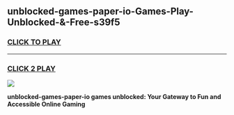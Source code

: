 
## unblocked-games-paper-io-Games-Play-Unblocked-&-Free-s39f5
<h3>
<a href="https://premium76.site?title=unblocked-games-paper-io&ref=24A">CLICK TO PLAY</a></h3>
<hr>

<h3>
<a href="https://premium76.site?title=unblocked-games-paper-io&ref=24A">CLICK 2 PLAY</a>
  
</h3>

<a href="https://premium76.site?title=unblocked-games-paper-io&ref=24A"><img src="https://clearcache.store/games.png"></a>


**unblocked-games-paper-io games unblocked: Your Gateway to Fun and Accessible Online Gaming**
